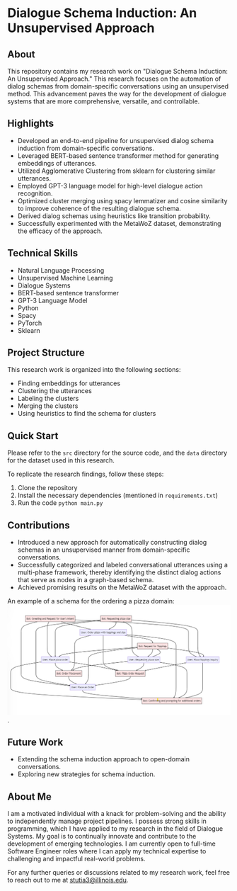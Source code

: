 # Dialogue Schema Induction: An Unsupervised Approach

## About
This repository contains my research work on "Dialogue Schema Induction: An Unsupervised Approach." This research focuses on the automation of dialog schemas from domain-specific conversations using an unsupervised method. This advancement paves the way for the development of dialogue systems that are more comprehensive, versatile, and controllable.

## Highlights
- Developed an end-to-end pipeline for unsupervised dialog schema induction from domain-specific conversations.
- Leveraged BERT-based sentence transformer method for generating embeddings of utterances.
- Utilized Agglomerative Clustering from sklearn for clustering similar utterances.
- Employed GPT-3 language model for high-level dialogue action recognition.
- Optimized cluster merging using spacy lemmatizer and cosine similarity to improve coherence of the resulting dialogue schema.
- Derived dialog schemas using heuristics like transition probability.
- Successfully experimented with the MetaWoZ dataset, demonstrating the efficacy of the approach.


## Technical Skills
- Natural Language Processing
- Unsupervised Machine Learning
- Dialogue Systems
- BERT-based sentence transformer
- GPT-3 Language Model
- Python
- Spacy
- PyTorch
- Sklearn

## Project Structure
This research work is organized into the following sections:
- Finding embeddings for utterances
- Clustering the utterances
- Labeling the clusters
- Merging the clusters
- Using heuristics to find the schema for clusters

## Quick Start
Please refer to the `src` directory for the source code, and the `data` directory for the dataset used in this research. 

To replicate the research findings, follow these steps:
1. Clone the repository
2. Install the necessary dependencies (mentioned in `requirements.txt`)
3. Run the code 
`python main.py`


## Contributions
- Introduced a new approach for automatically constructing dialog schemas in an unsupervised manner from domain-specific conversations.
- Successfully categorized and labeled conversational utterances using a multi-phase framework, thereby identifying the distinct dialog actions that serve as nodes in a graph-based schema.
- Achieved promising results on the MetaWoZ dataset with the approach.

An example of a schema for the ordering a pizza domain:
![alt text](output/schema.png). 


## Future Work
- Extending the schema induction approach to open-domain conversations.
- Exploring new strategies for schema induction.

## About Me
I am a motivated individual with a knack for problem-solving and the ability to independently manage project pipelines. I possess strong skills in programming, which I have applied to my research in the field of Dialogue Systems. My goal is to continually innovate and contribute to the development of emerging technologies. I am currently open to full-time Software Engineer roles where I can apply my technical expertise to challenging and impactful real-world problems. 

For any further queries or discussions related to my research work, feel free to reach out to me at stutia3@illinois.edu.

